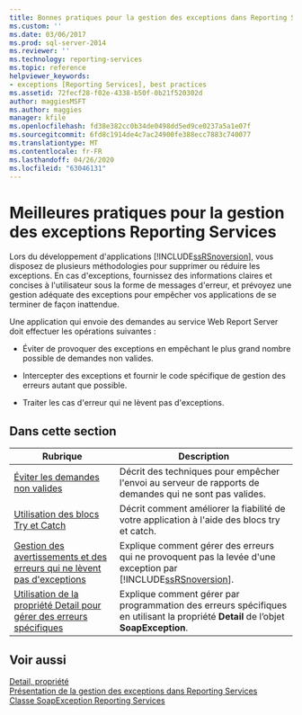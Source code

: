 ```yaml
---
title: Bonnes pratiques pour la gestion des exceptions dans Reporting Services | Microsoft Docs
ms.custom: ''
ms.date: 03/06/2017
ms.prod: sql-server-2014
ms.reviewer: ''
ms.technology: reporting-services
ms.topic: reference
helpviewer_keywords:
- exceptions [Reporting Services], best practices
ms.assetid: 72fecf28-f02e-4338-b50f-0b21f520302d
author: maggiesMSFT
ms.author: maggies
manager: kfile
ms.openlocfilehash: fd38e382cc0b34de0498dd5ed9ce0237a5a1e07f
ms.sourcegitcommit: 6fd8c1914de4c7ac24900fe388ecc7883c740077
ms.translationtype: MT
ms.contentlocale: fr-FR
ms.lasthandoff: 04/26/2020
ms.locfileid: "63046131"
---
```

# <a name="best-practices-for-reporting-services-exception-handling"></a>Meilleures pratiques pour la gestion des exceptions Reporting Services
  Lors du développement d'applications [!INCLUDE[ssRSnoversion](../../../includes/ssrsnoversion-md.md)], vous disposez de plusieurs méthodologies pour supprimer ou réduire les exceptions. En cas d'exceptions, fournissez des informations claires et concises à l'utilisateur sous la forme de messages d'erreur, et prévoyez une gestion adéquate des exceptions pour empêcher vos applications de se terminer de façon inattendue.  
  
 Une application qui envoie des demandes au service Web Report Server doit effectuer les opérations suivantes :  
  
-   Éviter de provoquer des exceptions en empêchant le plus grand nombre possible de demandes non valides.  
  
-   Intercepter des exceptions et fournir le code spécifique de gestion des erreurs autant que possible.  
  
-   Traiter les cas d'erreur qui ne lèvent pas d'exceptions.  
  
## <a name="in-this-section"></a>Dans cette section  
  
|Rubrique|Description|  
|-----------|-----------------|  
|[Éviter les demandes non valides](preventing-invalid-requests.md)|Décrit des techniques pour empêcher l'envoi au serveur de rapports de demandes qui ne sont pas valides.|  
|[Utilisation des blocs Try et Catch](using-try-and-catch-blocks.md)|Décrit comment améliorer la fiabilité de votre application à l'aide des blocs try et catch.|  
|[Gestion des avertissements et des erreurs qui ne lèvent pas d'exceptions](handling-warnings-and-cases-that-do-not-cause-exceptions.md)|Explique comment gérer des erreurs qui ne provoquent pas la levée d'une exception par [!INCLUDE[ssRSnoversion](../../../includes/ssrsnoversion-md.md)].|  
|[Utilisation de la propriété Detail pour gérer des erreurs spécifiques](using-the-detail-property-to-handle-specific-errors.md)|Explique comment gérer par programmation des erreurs spécifiques en utilisant la propriété **Detail** de l’objet **SoapException**.|  
  
## <a name="see-also"></a>Voir aussi  
 [Detail, propriété](../soapexception-class/detail-property.md)   
 [Présentation de la gestion des exceptions dans Reporting Services](../introducing-exception-handling-in-reporting-services.md)   
 [Classe SoapException Reporting Services](../soapexception-class/reporting-services-soapexception-class.md)  
  
  
